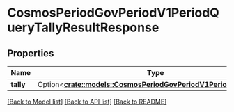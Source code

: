 # CosmosPeriodGovPeriodV1PeriodQueryTallyResultResponse

## Properties

Name | Type | Description | Notes
------------ | ------------- | ------------- | -------------
**tally** | Option<[**crate::models::CosmosPeriodGovPeriodV1PeriodTallyResult**](cosmos.gov.v1.TallyResult.md)> |  | [optional]

[[Back to Model list]](../README.md#documentation-for-models) [[Back to API list]](../README.md#documentation-for-api-endpoints) [[Back to README]](../README.md)


